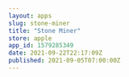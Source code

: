 ```yaml
---
layout: apps
slug: stone-miner
title: "Stone Miner"
store: apple
app_id: 1579285349
date: 2021-09-22T22:17:09Z
published: 2021-09-05T07:00:00Z
---
```

